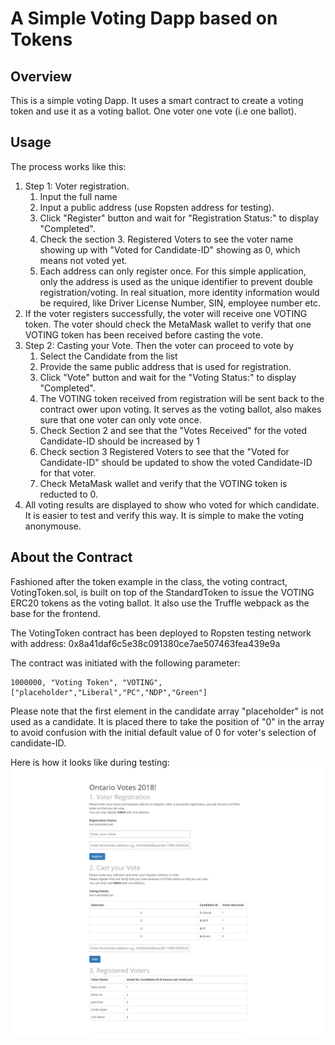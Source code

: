 # A Simple Voting Dapp based on Tokens

## Overview
This is a simple voting Dapp.  It uses a smart contract to create a voting token and use it as a voting ballot.  One voter one vote (i.e one ballot).  

## Usage
The process works like this:
1. Step 1: Voter registration.
    1. Input the full name
    1. Input a public address (use Ropsten address for testing).
    1. Click "Register" button and wait for "Registration Status:" to display "Completed".
    1. Check the section 3. Registered Voters to see the voter name showing up with "Voted for Candidate-ID" showing as 0, which means not voted yet.
    1. Each address can only register once. For this simple application, only the address is used as the unique identifier to prevent double registration/voting. In real situation, more identity information would be required, like Driver License Number, SIN, employee number etc.
1. If the voter registers successfully, the voter will receive one VOTING token. The voter should check the MetaMask wallet to verify that one VOTING token has been received before casting the vote.
1. Step 2: Casting your Vote. Then the voter can proceed to vote by
    1. Select the Candidate from the list
    1. Provide the same public address that is used for registration.
    1. Click "Vote" button and wait for the "Voting Status:" to display "Completed".
    1. The VOTING token received from registration will be sent back to the contract ower upon voting. It serves as the voting ballot, also makes sure that one voter can only vote once. 
    1. Check Section 2 and see that the "Votes Received" for the voted Candidate-ID should be increased by 1
    1. Check section 3 Registered Voters to see that the "Voted for Candidate-ID" should be updated to show the voted Candidate-ID for that voter.
    1. Check MetaMask wallet and verify that the VOTING token is reducted to 0.
1. All voting results are displayed to show who voted for which candidate.  It is easier to test and verify this way.  It is simple to make the voting anonymouse. 

## About the Contract
Fashioned after the token example in the class, the voting contract, VotingToken.sol,  is built on top of the StandardToken to issue the VOTING ERC20 tokens as the voting ballot.  It also use the Truffle webpack as the base for the frontend.

The VotingToken contract has been deployed to Ropsten testing network with address: 0x8a41daf6c5e38c091380ce7ae507463fea439e9a

The contract was initiated with the following parameter:
```
1000000, "Voting Token", "VOTING", ["placeholder","Liberal","PC","NDP","Green"]
```
Please note that the first element in the candidate array "placeholder" is not used as a candidate.  It is placed there to take the position of "0" in the array to avoid confusion with the initial default value of 0 for voter's selection of candidate-ID.

Here is how it looks like during testing:
![Ontario Votes 2018](VotingDapp.png)
